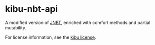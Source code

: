 # kibu-nbt-api
A modified version of [JNBT](https://jnbt.sourceforge.net/), enriched with comfort methods and partial mutability.

For license information, see the [kibu license](https://github.com/LCLPYT/kibu/blob/main/LICENSE).